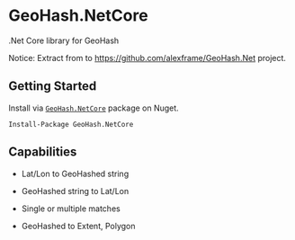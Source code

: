 # GeoHash.NetCore
.Net Core library for GeoHash

Notice: Extract from to https://github.com/alexframe/GeoHash.Net project.

## Getting Started
Install via [`GeoHash.NetCore`][1] package on Nuget.

`Install-Package GeoHash.NetCore`

## Capabilities
* Lat/Lon to GeoHashed string
* GeoHashed string to Lat/Lon
* Single or multiple matches
* GeoHashed to Extent, Polygon

  [1]: https://www.nuget.org/packages/GeoHash.NetCore
